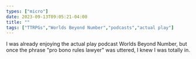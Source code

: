 ```yaml
---
types: ["micro"]
date: 2023-09-13T09:05:21-04:00
title: ""
tags: ["TTRPGs","Worlds Beyond Number","podcasts","actual play"]
---
```

I was already enjoying the actual play podcast Worlds Beyond Number, but once the phrase "pro bono rules lawyer" was uttered, I knew I was totally in.
